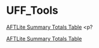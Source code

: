 # UFF_Tools

<a href="https://github.com/Brikane/UFF_Tools/raw/main/LaborSummaryTotals.user.js">AFTLite Summary Totals Table</a>
<p?</p>
<a href="https://github.com/Brikane/UFF_Tools/raw/main/LaborSummaryTotals%20MultiPulls%20V0_1.user.js">AFTLite Summary Totals Table</a>

